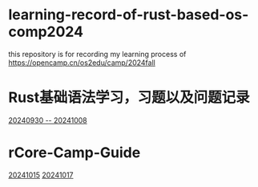 # learning-record-of-rust-based-os-comp2024
this repository is for recording my learning process of https://opencamp.cn/os2edu/camp/2024fall

# Rust基础语法学习，习题以及问题记录
[20240930 -- 20241008]()

# rCore-Camp-Guide
[20241015](rCore-Camp-Guide/20241015.md)
[20241017](rCore-Camp-Guide/20241017.md)